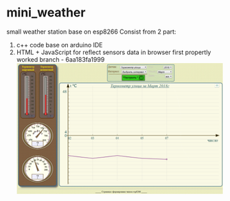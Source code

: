 # mini_weather
small weather station base on esp8266
Consist from 2 part:
  1. c++ code base on arduino IDE
  2. HTML + JavaScript for reflect sensors data in browser
first propertly worked branch - 6aa183fa1999
![Common view ](https://github.com/andre-i/mini_weather/blob/master/pict/view.png)
